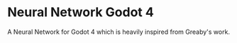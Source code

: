 # Neural Network Godot 4
 A Neural Network for Godot 4 which is heavily inspired from Greaby's work.

